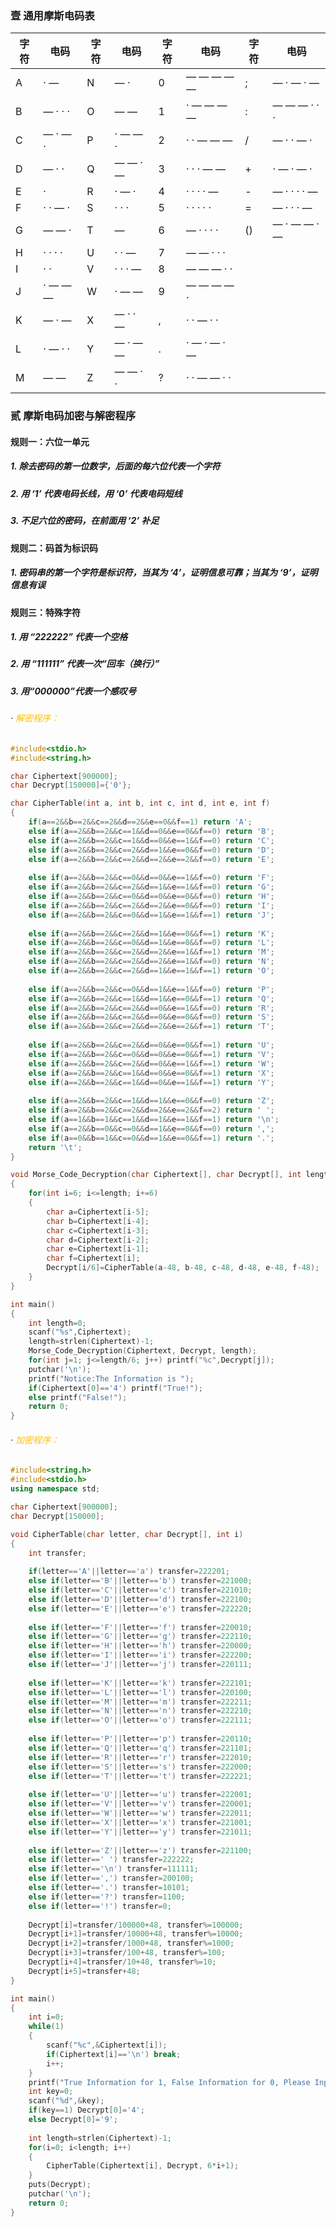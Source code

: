 ### 壹  通用摩斯电码表

| 字符  | 电码      | 字符  | 电码      | 字符  | 电码          | 字符  | 电码          |
| --- | ------- | --- | ------- | --- | ----------- | --- | ----------- |
| A   | · —     | N   | — ·     | 0   | — — — — —   | ;   | — · — · —   |
| B   | — · · · | O   | — —     | 1   | · — — — —   | :   | — — — · · · |
| C   | — · — · | P   | · — — · | 2   | · · — — —   | /   | — · · — ·   |
| D   | — · ·   | Q   | — — · — | 3   | · · · — —   | +   | · — · — ·   |
| E   | ·       | R   | · — ·   | 4   | · · · · —   | -   | — · · · · — |
| F   | · · — · | S   | · · ·   | 5   | · · · · ·   | =   | — · · · —   |
| G   | — — ·   | T   | —       | 6   | — · · · ·   | ()  | — · — — · — |
| H   | · · · · | U   | · · —   | 7   | — — · · ·   |     |             |
| I   | · ·     | V   | · · · — | 8   | — — — · ·   |     |             |
| J   | · — — — | W   | · — —   | 9   | — — — — ·   |     |             |
| K   | — · —   | X   | — · · — | ,   | · · — · ·   |     |             |
| L   | · — · · | Y   | — · — — | .   | · — · — · — |     |             |
| M   | — —     | Z   | — — · · | ?   | · · — — · · |     |             |


### 贰  摩斯电码加密与解密程序

#### 规则一：六位一单元
##### 1. 除去密码的第一位数字，后面的每六位代表一个字符
##### 2. 用 ‘1’ 代表电码长线，用 ‘0’ 代表电码短线
##### 3. 不足六位的密码，在前面用 ‘2’ 补足
#### 规则二：码首为标识码
##### 1. 密码串的第一个字符是标识符，当其为 ‘4’，证明信息可靠；当其为 ‘9’，证明信息有误
#### 规则三：特殊字符
##### 1. 用 “222222” 代表一个空格
##### 2. 用 “111111” 代表一次“回车（换行）”
##### 3. 用“000000”代表一个感叹号

###### · <font color="#ffc000">解密程序：</font>
```C++
#include<stdio.h>
#include<string.h>

char Ciphertext[900000];
char Decrypt[150000]={'0'};

char CipherTable(int a, int b, int c, int d, int e, int f)
{
	if(a==2&&b==2&&c==2&&d==2&&e==0&&f==1) return 'A';
	else if(a==2&&b==2&&c==1&&d==0&&e==0&&f==0) return 'B';
	else if(a==2&&b==2&&c==1&&d==0&&e==1&&f==0) return 'C';
	else if(a==2&&b==2&&c==2&&d==1&&e==0&&f==0) return 'D';
	else if(a==2&&b==2&&c==2&&d==2&&e==2&&f==0) return 'E';
	
	else if(a==2&&b==2&&c==0&&d==0&&e==1&&f==0) return 'F';
	else if(a==2&&b==2&&c==2&&d==1&&e==1&&f==0) return 'G';
	else if(a==2&&b==2&&c==0&&d==0&&e==0&&f==0) return 'H';
	else if(a==2&&b==2&&c==2&&d==2&&e==0&&f==0) return 'I';
	else if(a==2&&b==2&&c==0&&d==1&&e==1&&f==1) return 'J';
	
	else if(a==2&&b==2&&c==2&&d==1&&e==0&&f==1) return 'K';
	else if(a==2&&b==2&&c==0&&d==1&&e==0&&f==0) return 'L';
	else if(a==2&&b==2&&c==2&&d==2&&e==1&&f==1) return 'M';
	else if(a==2&&b==2&&c==2&&d==2&&e==1&&f==0) return 'N';
	else if(a==2&&b==2&&c==2&&d==1&&e==1&&f==1) return 'O';
	
	else if(a==2&&b==2&&c==0&&d==1&&e==1&&f==0) return 'P';
	else if(a==2&&b==2&&c==1&&d==1&&e==0&&f==1) return 'Q';
	else if(a==2&&b==2&&c==2&&d==0&&e==1&&f==0) return 'R';
	else if(a==2&&b==2&&c==2&&d==0&&e==0&&f==0) return 'S';
	else if(a==2&&b==2&&c==2&&d==2&&e==2&&f==1) return 'T';
	
	else if(a==2&&b==2&&c==2&&d==0&&e==0&&f==1) return 'U';
	else if(a==2&&b==2&&c==0&&d==0&&e==0&&f==1) return 'V';
	else if(a==2&&b==2&&c==2&&d==0&&e==1&&f==1) return 'W';
	else if(a==2&&b==2&&c==1&&d==0&&e==0&&f==1) return 'X';
	else if(a==2&&b==2&&c==1&&d==0&&e==1&&f==1) return 'Y';
	
	else if(a==2&&b==2&&c==1&&d==1&&e==0&&f==0) return 'Z';
	else if(a==2&&b==2&&c==2&&d==2&&e==2&&f==2) return ' ';
	else if(a==1&&b==1&&c==1&&d==1&&e==1&&f==1) return '\n';
	else if(a==2&&b==0&&c==0&&d==1&&e==0&&f==0) return ',';
	else if(a==0&&b==1&&c==0&&d==1&&e==0&&f==1) return '.';
	return '\t';
}

void Morse_Code_Decryption(char Ciphertext[], char Decrypt[], int length)
{
	for(int i=6; i<=length; i+=6)
	{
		char a=Ciphertext[i-5];
		char b=Ciphertext[i-4];
		char c=Ciphertext[i-3];
		char d=Ciphertext[i-2];
		char e=Ciphertext[i-1];
		char f=Ciphertext[i];
		Decrypt[i/6]=CipherTable(a-48, b-48, c-48, d-48, e-48, f-48);
	}
}

int main()
{
	int length=0;
	scanf("%s",Ciphertext);
	length=strlen(Ciphertext)-1;
	Morse_Code_Decryption(Ciphertext, Decrypt, length);
	for(int j=1; j<=length/6; j++) printf("%c",Decrypt[j]);
	putchar('\n');
	printf("Notice:The Information is ");
	if(Ciphertext[0]=='4') printf("True!");
	else printf("False!");
	return 0;
}
```

###### · <font color="#ffc000">加密程序：</font>
```C++
#include<string.h>
#include<stdio.h>
using namespace std;

char Ciphertext[900000];
char Decrypt[150000];

void CipherTable(char letter, char Decrypt[], int i)
{	
	int transfer;
	
	if(letter=='A'||letter=='a') transfer=222201;
	else if(letter=='B'||letter=='b') transfer=221000;
	else if(letter=='C'||letter=='c') transfer=221010;
	else if(letter=='D'||letter=='d') transfer=222100;
	else if(letter=='E'||letter=='e') transfer=222220;
	
	else if(letter=='F'||letter=='f') transfer=220010;
	else if(letter=='G'||letter=='g') transfer=222110;
	else if(letter=='H'||letter=='h') transfer=220000;
	else if(letter=='I'||letter=='i') transfer=222200;
	else if(letter=='J'||letter=='j') transfer=220111;
	
	else if(letter=='K'||letter=='k') transfer=222101;
	else if(letter=='L'||letter=='l') transfer=220100;
	else if(letter=='M'||letter=='m') transfer=222211;
	else if(letter=='N'||letter=='n') transfer=222210;
	else if(letter=='O'||letter=='o') transfer=222111;
	
	else if(letter=='P'||letter=='p') transfer=220110;
	else if(letter=='Q'||letter=='q') transfer=221101;
	else if(letter=='R'||letter=='r') transfer=222010;
	else if(letter=='S'||letter=='s') transfer=222000;
	else if(letter=='T'||letter=='t') transfer=222221;
	
	else if(letter=='U'||letter=='u') transfer=222001;
	else if(letter=='V'||letter=='v') transfer=220001;
	else if(letter=='W'||letter=='w') transfer=222011;
	else if(letter=='X'||letter=='x') transfer=221001;
	else if(letter=='Y'||letter=='y') transfer=221011;
	
	else if(letter=='Z'||letter=='z') transfer=221100;
	else if(letter==' ') transfer=222222;
	else if(letter=='\n') transfer=111111;
	else if(letter==',') transfer=200100;
	else if(letter=='.') transfer=10101;
	else if(letter=='?') transfer=1100;
	else if(letter=='!') transfer=0;
	
	Decrypt[i]=transfer/100000+48, transfer%=100000;
	Decrypt[i+1]=transfer/10000+48, transfer%=10000;
	Decrypt[i+2]=transfer/1000+48, transfer%=1000;
	Decrypt[i+3]=transfer/100+48, transfer%=100;
	Decrypt[i+4]=transfer/10+48, transfer%=10;
	Decrypt[i+5]=transfer+48;
}

int main()
{
	int i=0;
	while(1)
	{
		scanf("%c",&Ciphertext[i]);
		if(Ciphertext[i]=='\n') break;
		i++;
	}
	printf("True Information for 1, False Information for 0, Please Input One Number:\n");
	int key=0;
	scanf("%d",&key);
	if(key==1) Decrypt[0]='4';
	else Decrypt[0]='9';
	
	int length=strlen(Ciphertext)-1;
	for(i=0; i<length; i++)
	{
		CipherTable(Ciphertext[i], Decrypt, 6*i+1);
	}
	puts(Decrypt);
	putchar('\n');
	return 0;
}
```

